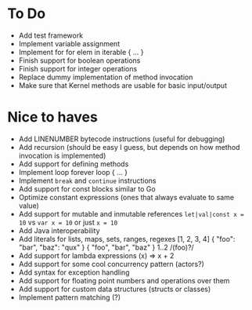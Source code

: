 
To Do
=====

 * Add test framework
 * Implement variable assignment
 * Implement for
    for elem in iterable {
      ...
    }
 * Finish support for boolean operations
 * Finish support for integer operations
 * Replace dummy implementation of method invocation
 * Make sure that Kernel methods are usable for basic input/output

Nice to haves
=============

 * Add LINENUMBER bytecode instructions (useful for debugging)
 * Add recursion (should be easy I guess, but depends on how method invocation is implemented)
 * Add support for defining methods
 * Implement loop forever
    loop {
      ...
    }
 * Implement `break` and `continue` instructions
 * Add support for const blocks similar to Go
 * Optimize constant expressions (ones that always evaluate to same value)
 * Add support for mutable and inmutable references
    `let|val|const x = 10` vs `var x = 10` or just `x = 10`
 * Add Java interoperability
 * Add literals for lists, maps, sets, ranges, regexes
      [1, 2, 3, 4]
      { "foo": "bar", "baz": "qux" }
      { "foo", "bar", "baz" }
      1..2
      /(foo)?/
 * Add support for lambda expressions
      (x) => x + 2
 * Add support for some cool concurrency pattern (actors?)
 * Add syntax for exception handling
 * Add support for floating point numbers and operations over them
 * Add support for custom data structures (structs or classes)
 * Implement pattern matching (?)

